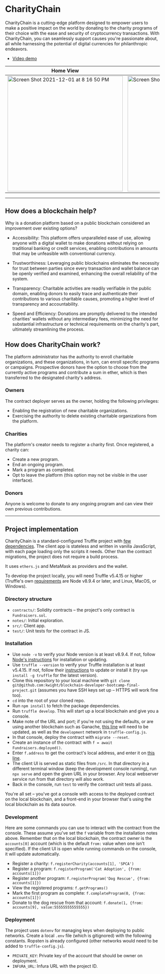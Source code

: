 # CharityChain

CharityChain is a cutting-edge platform designed to empower users to make a positive impact on the world by donating to the charity programs of their choice with the ease and security of cryptocurrency transactions. With CharityChain, you can seamlessly support causes you're passionate about, all while harnessing the potential of digital currencies for philanthropic endeavors.

* [Video demo](https://youtu.be/8Wli2eASUVo)

| Home View | Donations View |
| --- | --- |
| <img width="375" alt="Screen Shot 2021-12-01 at 8 16 50 PM" src="https://user-images.githubusercontent.com/349751/144357448-0fadceab-a207-467e-83b7-d81c7b6e0ef7.png"> | <img width="375" alt="Screen Shot 2021-12-01 at 8 18 52 PM" src="https://user-images.githubusercontent.com/349751/144357458-5ee0262e-78c2-493f-9931-f15616afee18.png"> |

---

## How does a blockchain help?

Why is a donation platform based on a public blockchain considered an improvement over existing options?

- Accessibility: This platform offers unparalleled ease of use, allowing anyone with a digital wallet to make donations without relying on traditional banking or credit services, enabling contributions in amounts that may be unfeasible with conventional currency.

- Trustworthiness: Leveraging public blockchains eliminates the necessity for trust between parties since every transaction and wallet balance can be openly verified and examined, enhancing the overall reliability of the system.

- Transparency: Charitable activities are readily verifiable in the public domain, enabling donors to easily trace and authenticate their contributions to various charitable causes, promoting a higher level of transparency and accountability.

- Speed and Efficiency: Donations are promptly delivered to the intended charities' wallets without any intermediary fees, minimizing the need for substantial infrastructure or technical requirements on the charity's part, ultimately streamlining the process.

## How does CharityChain work?

The platform administrator has the authority to enroll charitable organizations, and these organizations, in turn, can enroll specific programs or campaigns. Prospective donors have the option to choose from the currently active programs and contribute a sum in ether, which is then transferred to the designated charity's address.

### Owners

The contract deployer serves as the owner, holding the following privileges:

- Enabling the registration of new charitable organizations.
- Exercising the authority to delete existing charitable organizations from the platform.

### Charities

The platform's creator needs to register a charity first. Once registered, a charity can:
  - Create a new program.
  - End an ongoing program.
  - Mark a program as completed.
  - Opt to leave the platform (this option may not be visible in the user interface).

### Donors

Anyone is welcome to donate to any ongoing program and can view their own previous contributions.

---

## Project implementation

CharityChain is a standard-configured Truffle project with [few dependencies](https://github.com/buzzpranav/CharityChain/blob/main/package.json#L22). The client app is stateless and written in vanilla JavaScript, with each page loading only the scripts it needs. Other than the contract migrations, the project does not require a build process.

It uses `ethers.js` and MetaMask as providers and the wallet.

To develop the project locally, you will need Truffle v5.4.15 or higher (Truffle's own [requirements](https://www.trufflesuite.com/docs/truffle/getting-started/installation) are Node v8.9.4 or later, and Linux, MacOS, or Windows).

### Directory structure

* `contracts/`: Solidity contracts – the project's only contract is `Fundraisers.sol`.
* `notes/`: Initial exploration.
* `src/`: Client app.
* `test/`: Unit tests for the contract in JS.

### Installation

* Use `node -v` to verify your Node version is at least v8.9.4. If not, follow [Node's instructions](https://nodejs.dev/learn/how-to-install-nodejs) for installation or updating.
* Use `truffle --version` to verify your Truffle installation is at least v5.4.15. If not, follow their [instructions](https://www.trufflesuite.com/docs/truffle/getting-started/installation) to update or install it (try `npm install -g truffle` for the latest version).
* Clone this repository to your local machine with `git clone git@github.com:kwight/blockchain-developer-bootcamp-final-project.git` (assumes you have SSH keys set up – HTTPS will work fine too).
* `cd` into the root of your cloned repo.
* Run `npm install` to fetch the package dependencies.
* Run `truffle develop`. This will start up a local blockchain and give you a console.
* Make note of the URL and port; if you're not using the defaults, or are using another blockchain such as Ganache, [this line](https://github.com/buzzpranav/CharityChain/blob/main/src/scripts/fundraisers.js#L28) will need to be updated, as well as the `development` network in `truffle-config.js`.
* In that console, deploy the contract with `migrate --reset`.
* Create an instance of the contract with `f = await Fundraisers.deployed()`.
* Enter `f.address` to get the contract's local address, and enter it on [this line](https://github.com/buzzpranav/CharityChain/blob/main/src/scripts/fundraisers.js#L5).
* The client UI is served as static files from `/src`. In that directory in a different terminal window (keep the development console running), run `npx serve` and open the given URL in your browser. Any local webserver service run from that directory will also work.
* Back in the console, run `test` to verify the contract unit tests all pass.

You're all set – you've got a console with access to the deployed contract on the local blockchain, and a front-end in your browser that's using the local blockchain as its data source.

### Development

Here are some commands you can use to interact with the contract from the console. These assume you've set the `f` variable from the installation notes above. Remember that on the local blockchain, the contract owner is the `accounts[0]` account (which is the default `from:` value when one isn't specified). If the client UI is open while running commands on the console, it will update automatically.

* Register a charity: `f.registerCharity(accounts[1], 'SPCA')`
* Register a program: `f.registerProgram('Cat Adoption', {from: accounts[1]})`
* Register another program: `f.registerProgram('Dog Rescue', {from: accounts[1]})`
* View the registered programs: `f.getPrograms()`
* Mark the first program as complete: `f.completeProgram(0, {from: accounts[1]})`
* Donate to the dog rescue from that account: `f.donate(1, {from: accounts[9], value:55555555555555})`

### Deployment

The project uses `dotenv` for managing keys when deploying to public networks. Create a local `.env` file (which is gitignored) with the following constants. Ropsten is already configured (other networks would need to be added to `truffle-config.js`).

* `PRIVATE_KEY`: Private key of the account that should be owner on deployment.
* `INFURA_URL`: Infura URL with the project ID.
